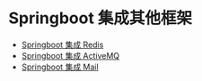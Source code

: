 # Springboot 集成其他框架
* [Springboot 集成 Redis](README-REDIS.md)
* [Springboot 集成 ActiveMQ](README-ACTIVEMQ.md)
* [Springboot 集成 Mail](README-MAIL.md)
